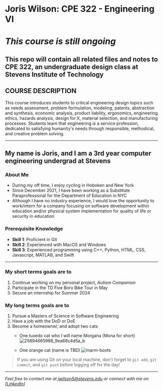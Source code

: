 # **Joris Wilson: CPE 322 - Engineering VI**
# ***This course is still ongoing***

## This repo will contain all related files and notes to CPE 322, an undergraduate design class at Stevens Institute of Technology

## COURSE DESCRIPTION

This course introduces students to critical engineering design topics such as needs assessment, problem formulation, modeling, patents, abstraction and synthesis, economic analysis, product liability, ergonomics, engineering ethics, hazards analysis, design for X, material selection, and manufacturing processes. Students learn that engineering is a service profession, dedicated to satisfying humanity's needs through responsible, methodical, and creative problem solving.



---

## My name is Joris, and I am a 3rd year computer engineering undergrad at Stevens

### About Me 
- During my off time, I enjoy cycling in Hoboken and New York
- Since December 2021, I have been working as a Substitute Paraprofessional for the Department of Education in NYC
- Although I have no industry experience, I would love the opportunity to work/intern for a company focusing on software development within education and/or physical system implementation for quality of life or security in education

### Prerequisite Knowledge
- **Skill 1**: Proficient in Git
- **Skill 2**: Experienced with MacOS and Windows
- **Skill 3**: Experienced programming using C++, Python, HTML, CSS, Javascript, MATLAB, and Swift

---
### **My short terms goals are to**
1. Continue working on my personal project, *Autism Companion*
2. Participate in the TD Five Boro Bike Tour in May
3. Secure an internship for Summer 2024

### **My long terms goals are to**
1. Pursue a Masters of Science in Software Engineering
2. Have a job with the DoD or DoE
3. Become a homeowner, and adopt two cats
   - One tuxedo cat who I will name Morgana (Mona for short)![25894665968_9ea68c4d5a_b](https://github.com/jcwilson11/JCW.CPE322/assets/92812970/190acafe-3205-44ac-a844-4345ffb5a48b)

   - One orange cat (name is TBD) ![marm-boots](https://github.com/jcwilson11/JCW.CPE322/assets/92812970/c92e85d6-683c-4a58-b641-6c35fd3367ac)



> If you are using Git on your local machine, don't forget to `git add`, `git commit`, and `git push` before logging off for the day!
---
*Feel free to contact me at [jwilson5@stevens.edu](mailto:your-email@example.com) or connect with me on [[LinkedIn](https://www.linkedin.com/in/joriswilson11/)]*

